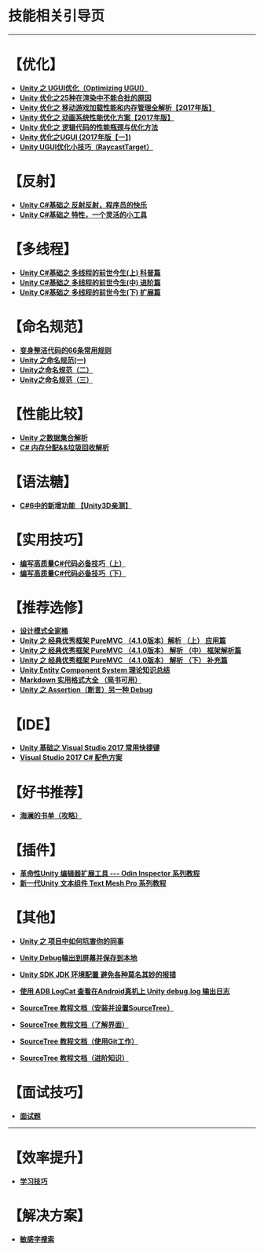 # 技能相关引导页
-------------

# 【优化】
* **[Unity 之 UGUI优化（Optimizing UGUI）](https://www.jianshu.com/p/9bd461de19a7)**
* **[Unity 优化之25种在渲染中不能合批的原因](https://www.jianshu.com/p/43efe4d35ccd)**
* **[Unity 优化之 移动游戏加载性能和内存管理全解析【2017年版】](https://www.jianshu.com/p/5338c59ddcda)**
* **[Unity 优化之 动画系统性能优化方案【2017年版】](https://www.jianshu.com/p/6d9e14e23905)**
* **[Unity 优化之 逻辑代码的性能瓶颈与优化方法](https://www.jianshu.com/p/fd0db2abd808)**
* **[Unity 优化之UGUI (2017年版【一】)](https://www.jianshu.com/p/2b5e8c11c4ea)**
* **[Unity UGUI优化小技巧（RaycastTarget）](https://www.jianshu.com/p/3082ebf8a342)**

# 【反射】
* **[Unity C#基础之 反射反射，程序员的快乐](https://www.jianshu.com/p/2f0cfdf116c8)**
* **[Unity C#基础之 特性，一个灵活的小工具](https://www.jianshu.com/p/39f1acf789ac)**

# 【多线程】
* **[Unity C#基础之 多线程的前世今生(上) 科普篇](https://www.jianshu.com/p/691c6fc1a7f4)**
* **[Unity C#基础之 多线程的前世今生(中) 进阶篇](https://www.jianshu.com/p/59b77fece2c0)**
* **[Unity C#基础之 多线程的前世今生(下) 扩展篇](https://www.jianshu.com/p/c61db238ed2a)**

# 【命名规范】
* **[变身整洁代码的66条常用规则](https://www.jianshu.com/p/44962d10298c)**
* **[Unity 之命名规范(一)](https://www.jianshu.com/p/a00075f55a03)**
* **[Unity之命名规范（二）](https://www.jianshu.com/p/376a1c00234e)**
* **[Unity之命名规范（三）](https://www.jianshu.com/p/1bc173436341)**


# 【性能比较】
* **[Unity 之数据集合解析](https://www.jianshu.com/p/6c1f67d788e2)**
* **[C# 内存分配&&垃圾回收解析](https://www.jianshu.com/p/53439af1eb00)**

# 【语法糖】
* **[C#6中的新增功能 【Unity3D亲测】](https://www.jianshu.com/p/ae77c0f3f779)**

# 【实用技巧】
* **[编写高质量C#代码必备技巧（上）](https://www.jianshu.com/p/6461cbe3cd27)**
* **[编写高质量C#代码必备技巧（下）](https://www.jianshu.com/p/b68bd3b747ac)**


# 【推荐选修】
* **[设计模式全家桶](https://www.jianshu.com/p/d7a49058c8dd)**
* **[Unity 之 经典优秀框架 PureMVC （4.1.0版本）解析 （上） 应用篇](https://www.jianshu.com/p/fa4a7c902e25)**
* **[Unity 之 经典优秀框架 PureMVC （4.1.0版本） 解析 （中） 框架解析篇](https://www.jianshu.com/p/5243a8b9c8ed)**
* **[Unity 之 经典优秀框架 PureMVC （4.1.0版本） 解析 （下） 补充篇](https://www.jianshu.com/p/726d0d62859a)**
* **[Unity Entity Component System 理论知识总结](https://www.jianshu.com/p/fd2d221cad9f)**
* **[Markdown 实用格式大全 （简书可用）](https://www.jianshu.com/p/759a35ef4175)**
* **[Unity 之 Assertion（断言）另一种 Debug](https://www.jianshu.com/p/259aac9992b7)**

# 【IDE】
* **[Unity 基础之 Visual Studio 2017 常用快捷键](https://www.jianshu.com/p/afcfa1ec459a)**
* **[Visual Studio 2017 C# 配色方案](https://www.jianshu.com/p/30b062ea8689)**

# 【好书推荐】
* **[海澜的书单（攻略）](https://www.jianshu.com/p/761a2de88194)**

# 【插件】
* **[革命性Unity 编辑器扩展工具 --- Odin Inspector 系列教程](https://www.jianshu.com/p/f1b27e85bc35)**
* **[新一代Unity 文本组件 Text Mesh Pro 系列教程](https://www.jianshu.com/p/51de63c98940)**

# 【其他】
* **[Unity 之 项目中如何坑害你的同事](https://www.jianshu.com/p/5c12a9598d36)**
* **[Unity Debug输出到屏幕并保存到本地](https://www.jianshu.com/p/5163b0a0180e)**
* **[Unity SDK JDK 环境配置 避免各种莫名其妙的报错](https://www.jianshu.com/p/f5d394d6e7a4)**
* **[使用 ADB LogCat 查看在Android真机上 Unity debug.log 输出日志](https://www.jianshu.com/p/ab0139da5e39)**

* **[SourceTree 教程文档（安装并设置SourceTree）](https://www.jianshu.com/p/1ec389ad32fa)**
* **[SourceTree 教程文档（了解界面）](https://www.jianshu.com/p/03b65da5345e)**
* **[SourceTree 教程文档（使用Git工作）](https://www.jianshu.com/p/71e4380c7d06)**
* **[SourceTree 教程文档（进阶知识）](https://www.jianshu.com/p/791e6ab4b6af)**

# 【面试技巧】
* **[面试题](https://github.com/su9257/GameDevelopmentGuide/blob/master/%E9%9D%A2%E8%AF%95%E9%A2%98.md)**
-----------------

# 【效率提升】
* **[学习技巧](https://github.com/su9257/GameDevelopmentGuide/blob/master/%E6%95%88%E7%8E%87%E6%8F%90%E5%8D%87/%E5%AD%A6%E4%B9%A0%E6%8A%80%E5%B7%A7/%E5%AD%A6%E4%B9%A0%E6%8A%80%E5%B7%A7.png)**

# 【解决方案】
* **[敏感字搜索](https://github.com/toolgood/ToolGood.Words)**
